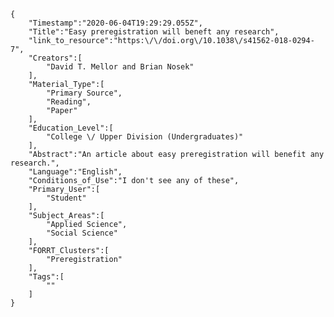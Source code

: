 
    {
        "Timestamp":"2020-06-04T19:29:29.055Z",
        "Title":"Easy preregistration will beneft any research",
        "link_to_resource":"https:\/\/doi.org\/10.1038\/s41562-018-0294-7",
        "Creators":[
            "David T. Mellor and Brian Nosek"
        ],
        "Material_Type":[
            "Primary Source",
            "Reading",
            "Paper"
        ],
        "Education_Level":[
            "College \/ Upper Division (Undergraduates)"
        ],
        "Abstract":"An article about easy preregistration will benefit any research.",
        "Language":"English",
        "Conditions_of_Use":"I don't see any of these",
        "Primary_User":[
            "Student"
        ],
        "Subject_Areas":[
            "Applied Science",
            "Social Science"
        ],
        "FORRT_Clusters":[
            "Preregistration"
        ],
        "Tags":[
            ""
        ]
    }
